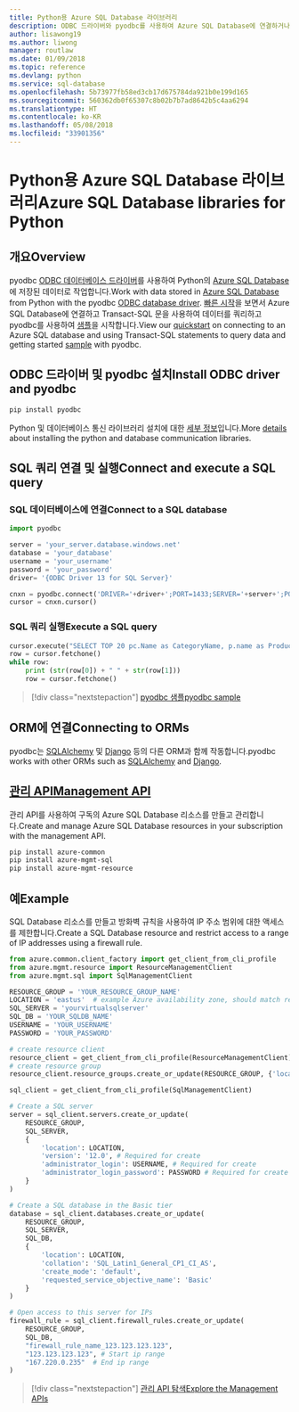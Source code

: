 ```yaml
---
title: Python용 Azure SQL Database 라이브러리
description: ODBC 드라이버와 pyodbc를 사용하여 Azure SQL Database에 연결하거나 관리 API로 Azure SQL 인스턴스를 관리합니다.
author: lisawong19
ms.author: liwong
manager: routlaw
ms.date: 01/09/2018
ms.topic: reference
ms.devlang: python
ms.service: sql-database
ms.openlocfilehash: 5b73977fb58ed3cb17d675784da921b0e199d165
ms.sourcegitcommit: 560362db0f65307c8b02b7b7ad8642b5c4aa6294
ms.translationtype: HT
ms.contentlocale: ko-KR
ms.lasthandoff: 05/08/2018
ms.locfileid: "33901356"
---
```

# <a name="azure-sql-database-libraries-for-python"></a><span data-ttu-id="d249b-103">Python용 Azure SQL Database 라이브러리</span><span class="sxs-lookup"><span data-stu-id="d249b-103">Azure SQL Database libraries for Python</span></span>

## <a name="overview"></a><span data-ttu-id="d249b-104">개요</span><span class="sxs-lookup"><span data-stu-id="d249b-104">Overview</span></span>

<span data-ttu-id="d249b-105">pyodbc [ODBC 데이터베이스 드라이버](https://github.com/mkleehammer/pyodbc/wiki/Drivers-and-Driver-Managers)를 사용하여 Python의 [Azure SQL Database](/azure/sql-database/sql-database-technical-overview)에 저장된 데이터로 작업합니다.</span><span class="sxs-lookup"><span data-stu-id="d249b-105">Work with data stored in [Azure SQL Database](/azure/sql-database/sql-database-technical-overview) from Python with the pyodbc [ODBC database driver](https://github.com/mkleehammer/pyodbc/wiki/Drivers-and-Driver-Managers).</span></span> <span data-ttu-id="d249b-106">[빠른 시작](https://docs.microsoft.com/azure/sql-database/sql-database-connect-query-python)을 보면서 Azure SQL Database에 연결하고 Transact-SQL 문을 사용하여 데이터를 쿼리하고 pyodbc를 사용하여 [샘플](https://github.com/mkleehammer/pyodbc/wiki/Getting-started)을 시작합니다.</span><span class="sxs-lookup"><span data-stu-id="d249b-106">View our [quickstart](https://docs.microsoft.com/azure/sql-database/sql-database-connect-query-python) on connecting to an Azure SQL database and using Transact-SQL statements to query data and getting started [sample](https://github.com/mkleehammer/pyodbc/wiki/Getting-started) with pyodbc.</span></span>

## <a name="install-odbc-driver-and-pyodbc"></a><span data-ttu-id="d249b-107">ODBC 드라이버 및 pyodbc 설치</span><span class="sxs-lookup"><span data-stu-id="d249b-107">Install ODBC driver and pyodbc</span></span>

```bash
pip install pyodbc
```
<span data-ttu-id="d249b-108">Python 및 데이터베이스 통신 라이브러리 설치에 대한 [세부 정보](https://docs.microsoft.com/azure/sql-database/sql-database-connect-query-python#install-the-python-and-database-communication-libraries)입니다.</span><span class="sxs-lookup"><span data-stu-id="d249b-108">More [details](https://docs.microsoft.com/azure/sql-database/sql-database-connect-query-python#install-the-python-and-database-communication-libraries) about installing the python and database communication libraries.</span></span>

## <a name="connect-and-execute-a-sql-query"></a><span data-ttu-id="d249b-109">SQL 쿼리 연결 및 실행</span><span class="sxs-lookup"><span data-stu-id="d249b-109">Connect and execute a SQL query</span></span>

### <a name="connect-to-a-sql-database"></a><span data-ttu-id="d249b-110">SQL 데이터베이스에 연결</span><span class="sxs-lookup"><span data-stu-id="d249b-110">Connect to a SQL database</span></span>

```python
import pyodbc

server = 'your_server.database.windows.net'
database = 'your_database'
username = 'your_username'
password = 'your_password'
driver= '{ODBC Driver 13 for SQL Server}'

cnxn = pyodbc.connect('DRIVER='+driver+';PORT=1433;SERVER='+server+';PORT=1443;DATABASE='+database+';UID='+username+';PWD='+ password)
cursor = cnxn.cursor()
```

### <a name="execute-a-sql-query"></a><span data-ttu-id="d249b-111">SQL 쿼리 실행</span><span class="sxs-lookup"><span data-stu-id="d249b-111">Execute a SQL query</span></span>

```python
cursor.execute("SELECT TOP 20 pc.Name as CategoryName, p.name as ProductName FROM [SalesLT].[ProductCategory] pc JOIN [SalesLT].[Product] p ON pc.productcategoryid = p.productcategoryid")
row = cursor.fetchone()
while row:
    print (str(row[0]) + " " + str(row[1]))
    row = cursor.fetchone()
```

> [!div class="nextstepaction"]
> [<span data-ttu-id="d249b-112">pyodbc 샘플</span><span class="sxs-lookup"><span data-stu-id="d249b-112">pyodbc sample</span></span>](https://github.com/mkleehammer/pyodbc/wiki/Getting-started)

## <a name="connecting-to-orms"></a><span data-ttu-id="d249b-113">ORM에 연결</span><span class="sxs-lookup"><span data-stu-id="d249b-113">Connecting to ORMs</span></span>

<span data-ttu-id="d249b-114">pyodbc는 [SQLAlchemy](http://docs.sqlalchemy.org/en/latest/dialects/mssql.html?highlight=pyodbc#module-sqlalchemy.dialects.mssql.pyodbc) 및 [Django](https://github.com/lionheart/django-pyodbc/) 등의 다른 ORM과 함께 작동합니다.</span><span class="sxs-lookup"><span data-stu-id="d249b-114">pyodbc works with other ORMs such as [SQLAlchemy](http://docs.sqlalchemy.org/en/latest/dialects/mssql.html?highlight=pyodbc#module-sqlalchemy.dialects.mssql.pyodbc) and [Django](https://github.com/lionheart/django-pyodbc/).</span></span> 

## <a name="management-apipythonapioverviewazuresqlmanagement"></a>[<span data-ttu-id="d249b-115">관리 API</span><span class="sxs-lookup"><span data-stu-id="d249b-115">Management API</span></span>](/python/api/overview/azure/sql/management)

<span data-ttu-id="d249b-116">관리 API를 사용하여 구독의 Azure SQL Database 리소스를 만들고 관리합니다.</span><span class="sxs-lookup"><span data-stu-id="d249b-116">Create and manage Azure SQL Database resources in your subscription with the management API.</span></span> 

```bash
pip install azure-common
pip install azure-mgmt-sql
pip install azure-mgmt-resource
```

## <a name="example"></a><span data-ttu-id="d249b-117">예</span><span class="sxs-lookup"><span data-stu-id="d249b-117">Example</span></span>

<span data-ttu-id="d249b-118">SQL Database 리소스를 만들고 방화벽 규칙을 사용하여 IP 주소 범위에 대한 액세스를 제한합니다.</span><span class="sxs-lookup"><span data-stu-id="d249b-118">Create a SQL Database resource and restrict access to a range of IP addresses using a firewall rule.</span></span>

```python
from azure.common.client_factory import get_client_from_cli_profile
from azure.mgmt.resource import ResourceManagementClient
from azure.mgmt.sql import SqlManagementClient

RESOURCE_GROUP = 'YOUR_RESOURCE_GROUP_NAME'
LOCATION = 'eastus'  # example Azure availability zone, should match resource group
SQL_SERVER = 'yourvirtualsqlserver'
SQL_DB = 'YOUR_SQLDB_NAME'
USERNAME = 'YOUR_USERNAME'
PASSWORD = 'YOUR_PASSWORD'

# create resource client
resource_client = get_client_from_cli_profile(ResourceManagementClient)
# create resource group
resource_client.resource_groups.create_or_update(RESOURCE_GROUP, {'location': LOCATION})

sql_client = get_client_from_cli_profile(SqlManagementClient)

# Create a SQL server
server = sql_client.servers.create_or_update(
    RESOURCE_GROUP,
    SQL_SERVER,
    {
        'location': LOCATION,
        'version': '12.0', # Required for create
        'administrator_login': USERNAME, # Required for create
        'administrator_login_password': PASSWORD # Required for create
    }
)

# Create a SQL database in the Basic tier
database = sql_client.databases.create_or_update(
    RESOURCE_GROUP,
    SQL_SERVER,
    SQL_DB,
    {
        'location': LOCATION,
        'collation': 'SQL_Latin1_General_CP1_CI_AS',
        'create_mode': 'default',
        'requested_service_objective_name': 'Basic'
    }
)

# Open access to this server for IPs
firewall_rule = sql_client.firewall_rules.create_or_update(
    RESOURCE_GROUP,
    SQL_DB,
    "firewall_rule_name_123.123.123.123",
    "123.123.123.123", # Start ip range
    "167.220.0.235"  # End ip range
)
```
> [!div class="nextstepaction"]
> [<span data-ttu-id="d249b-119">관리 API 탐색</span><span class="sxs-lookup"><span data-stu-id="d249b-119">Explore the Management APIs</span></span>](/python/api/overview/azure/sql/management)


